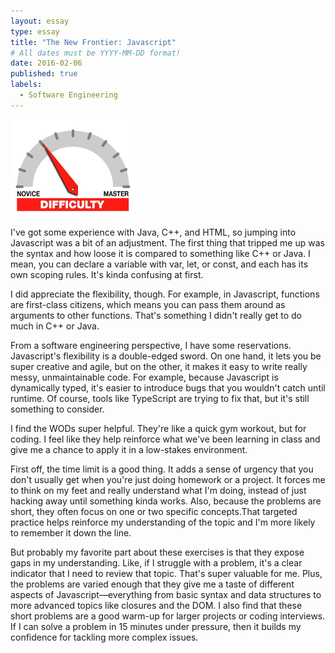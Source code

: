 ```yaml
---
layout: essay
type: essay
title: "The New Frontier: Javascript"
# All dates must be YYYY-MM-DD format!
date: 2016-02-06
published: true
labels:
  - Software Engineering
---
```


<img width="200px" class="rounded float-start pe-4" src="../img/difficulty/degree_difficulty.jpg">

I've got some experience with Java, C++, and HTML, so jumping into Javascript was a bit of an adjustment. The first thing that tripped me up was the syntax and how loose it is compared to something like C++ or Java. I mean, you can declare a variable with var, let, or const, and each has its own scoping rules. It's kinda confusing at first.

I did appreciate the flexibility, though. For example, in Javascript, functions are first-class citizens, which means you can pass them around as arguments to other functions. That's something I didn't really get to do much in C++ or Java.

From a software engineering perspective, I have some reservations. Javascript's flexibility is a double-edged sword. On one hand, it lets you be super creative and agile, but on the other, it makes it easy to write really messy, unmaintainable code. For example, because Javascript is dynamically typed, it's easier to introduce bugs that you wouldn't catch until runtime. Of course, tools like TypeScript are trying to fix that, but it's still something to consider.

I find the WODs super helpful. They're like a quick gym workout, but for coding. I feel like they help reinforce what we've been learning in class and give me a chance to apply it in a low-stakes environment.

First off, the time limit is a good thing. It adds a sense of urgency that you don't usually get when you're just doing homework or a project. It forces me to think on my feet and really understand what I'm doing, instead of just hacking away until something kinda works. Also, because the problems are short, they often focus on one or two specific concepts.That targeted practice helps reinforce my understanding of the topic and I'm more likely to remember it down the line.

But probably my favorite part about these exercises is that they expose gaps in my understanding. Like, if I struggle with a problem, it's a clear indicator that I need to review that topic. That's super valuable for me. Plus, the problems are varied enough that they give me a taste of different aspects of Javascript—everything from basic syntax and data structures to more advanced topics like closures and the DOM. I also find that these short problems are a good warm-up for larger projects or coding interviews. If I can solve a problem in 15 minutes under pressure, then it builds my confidence for tackling more complex issues.

